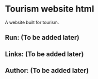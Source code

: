# Tourism website html
A website built for tourism.

## Run: (To be added later)

## Links: (To be added later)

## Author: (To be added later)
